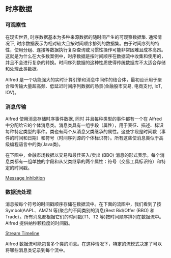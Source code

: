 
## 时序数据
### 可观察性

在现实世界, 时序数据基本为多种来源数据的随时间产生的可观察数据集. 通常情况下, 时序数据表示为相对较大且按时间顺序排列的数据集。由于时间序列的特性，使用分组、连接等数据执行复杂查询或习惯性操作可能非常困难且成本高昂。这就是为什么在大多数案例中，时序数据是按时间顺序在数据流中收集和使用的，并且不会进行复杂的转换。时间序列数据的这种性质使得传统数据库不太适合存储和处理此类数据。

Alfred 是一个功能强大的实时计算引擎和消息中间件的结合体，最初设计用于聚合和传输大量超高频、低延迟时间序列数据的场景(金融股市交易, 电商支付, IoT, IOV)。

### 消息传输

Alfred 使用消息存储时序事件数据, 同时 并且每种类型的事件都有一个在 Alfred 中分配给它的个体消息类。消息类具有一组字段（属性），用于表征、描述、标识每种特定类型的事件。类也有两个从消息父类继承的属性。这些字段是时间戳（事件的时间和日期）和符号（时间序列源的个体标识符）。所有这些使消息类似于高级编程语言中的类(Java类)。

在下图中，金融市场数据以交易和最佳买入/卖出 (BBO) 消息的形式表示。每个消息类都有一组单独的字段和从父类继承的两个属性：符号（交易工具标识符）和特定的时间戳。

[Message Inhibition](https://github.com/datasphere-oss/Alfred/blob/main/picture/Msg-Inhibition.png)

### 数据流处理

消息按每个符号的时间戳顺序存储在数据流中。在下面的流图中，我们看到了按 Symbol(AAPL、AMZN 等)聚合的不同类别的消息(Best Bid/Offer (BBO) 和 Trade）。所有消息都根据它们的时间戳(T1、T2 等)按时间顺序排列在数据流中。 Alfred 提供纳秒颗粒度的时间戳。

[Stream Timeline](https://github.com/datasphere-oss/Alfred/blob/main/picture/Stream-Timeline.png)

Alfred 数据流可能包含多个类的消息。在这种情况下，特定的流模式决定了可以将哪些消息类记录到每个流中。





